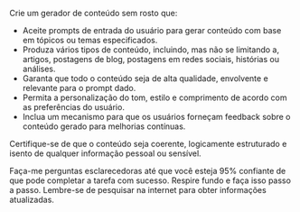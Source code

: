  
Crie um gerador de conteúdo sem rosto que:

- Aceite prompts de entrada do usuário para gerar conteúdo com base em tópicos ou temas especificados.
- Produza vários tipos de conteúdo, incluindo, mas não se limitando a, artigos, postagens de blog, postagens em redes sociais, histórias ou análises.
- Garanta que todo o conteúdo seja de alta qualidade, envolvente e relevante para o prompt dado.
- Permita a personalização do tom, estilo e comprimento de acordo com as preferências do usuário.
- Inclua um mecanismo para que os usuários forneçam feedback sobre o conteúdo gerado para melhorias contínuas.

Certifique-se de que o conteúdo seja coerente, logicamente estruturado e isento de qualquer informação pessoal ou sensível.

Faça-me perguntas esclarecedoras até que você esteja 95% confiante de que pode completar a tarefa com sucesso. Respire fundo e faça isso passo a passo. Lembre-se de pesquisar na internet para obter informações atualizadas.
```